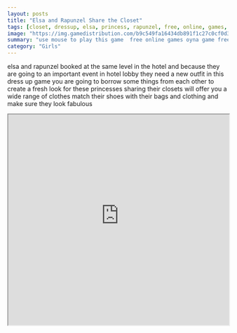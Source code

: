 ```yaml
---
layout: posts
title: "Elsa and Rapunzel Share the Closet"
tags: [closet, dressup, elsa, princess, rapunzel, free, online, games, oyna, game, free, games, play, play, games]
image: "https://img.gamedistribution.com/b9c549fa16434db891f1c27c0cf0d3d5.jpg"
summary: "use mouse to play this game  free online games oyna game free games play play games"
category: "Girls"
---
```


elsa and rapunzel booked at the same level in the hotel and because they are going to an important event in hotel lobby they need a new outfit in this dress up game you are going to borrow some things from each other to create a fresh look for these princesses sharing their closets will offer you a wide range of clothes match their shoes with their bags and clothing and make sure they look fabulous

<iframe width="100%" height="480px;" src="https://flash.gamedistribution.com?game=b9c549fa16434db891f1c27c0cf0d3d5"></iframe>